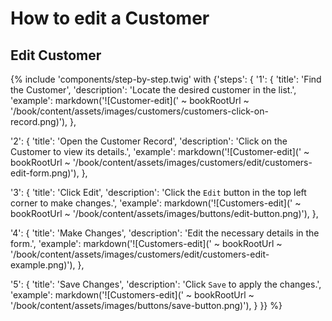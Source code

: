 # How to edit a Customer

## Edit Customer

{% include 'components/step-by-step.twig' with {'steps': {
  '1': {
    'title': 'Find the Customer',
    'description': 'Locate the desired customer in the list.',
    'example': markdown('![Customer-edit](' ~ bookRootUrl ~ '/book/content/assets/images/customers/customers-click-on-record.png)'),
  },

  '2': {
    'title': 'Open the Customer Record',
    'description': 'Click on the Customer to view its details.',
    'example': markdown('![Customer-edit](' ~ bookRootUrl ~ '/book/content/assets/images/customers/edit/customers-edit-form.png)'),
  },

  '3': {
    'title': 'Click Edit',
    'description': 'Click the `Edit` button in the top left corner to make changes.',
    'example': markdown('![Customers-edit](' ~ bookRootUrl ~ '/book/content/assets/images/buttons/edit-button.png)'),
  },

  '4': {
    'title': 'Make Changes',
    'description': 'Edit the necessary details in the form.',
    'example': markdown('![Customers-edit](' ~ bookRootUrl ~ '/book/content/assets/images/customers/edit/customers-edit-example.png)'),
  },

  '5': {
    'title': 'Save Changes',
    'description': 'Click `Save` to apply the changes.',
    'example': markdown('![Customers-edit](' ~ bookRootUrl ~ '/book/content/assets/images/buttons/save-button.png)'),
  }
}} %}
